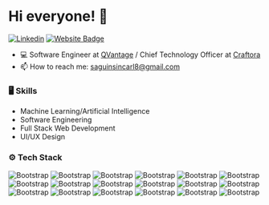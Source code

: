 # Hi everyone! 👋



[![Linkedin](https://img.shields.io/badge/-LinkedIn-blue?style=flat&logo=Linkedin&logoColor=white)](https://www.linkedin.com/in/https://www.linkedin.com/in/carl-saginsin-30358928a//)
[![Website Badge](https://img.shields.io/badge/-Website-c14438?style=flat&logo=Google-Chrome&logoColor=white&link=https://carlsaginsin.vercel.app/)](https://carlsaginsin.vercel.app/)

- 💻 Software Engineer at [QVantage](https://www.linkedin.com/company/qvantage/) / Chief Technology Officer at [Craftora](https://www.linkedin.com/posts/kmc-solutions-inc_kmc-hackathon-2024-winners-activity-7255503284164075520-aT27?utm_source=share&utm_medium=member_desktop)
- 📫 How to reach me: saguinsincarl8@gmail.com




### 🖥 Skills

- Machine Learning/Artificial Intelligence
- Software Engineering
- Full Stack Web Development
- UI/UX Design
### ⚙️ Tech Stack

![Bootstrap](https://img.shields.io/badge/-HTML-05122A?style=for-the-badge&logo=HTML&color=353535) ![Bootstrap](https://img.shields.io/badge/-CSS-05122A?style=for-the-badge&logo=CSS&color=353535) ![Bootstrap](https://img.shields.io/badge/-Javascript-05122A?style=for-the-badge&logo=Javascript&color=353535) ![Bootstrap](https://img.shields.io/badge/-JQuery-05122A?style=for-the-badge&logo=JQuery&color=353535) ![Bootstrap](https://img.shields.io/badge/-ReactJs-05122A?style=for-the-badge&logo=ReactJs&color=353535) ![Bootstrap](https://img.shields.io/badge/-NextJs-05122A?style=for-the-badge&logo=NextJs&color=353535) ![Bootstrap](https://img.shields.io/badge/-PHP-05122A?style=for-the-badge&logo=PHP&color=353535) ![Bootstrap](https://img.shields.io/badge/-Laravel-05122A?style=for-the-badge&logo=Laravel&color=353535) ![Bootstrap](https://img.shields.io/badge/-Tailwindcss-05122A?style=for-the-badge&logo=Tailwindcss&color=353535) ![Bootstrap](https://img.shields.io/badge/-Bootstrap-05122A?style=for-the-badge&logo=Bootstrap&color=353535) ![Bootstrap](https://img.shields.io/badge/-Python-05122A?style=for-the-badge&logo=Python&color=353535) ![Bootstrap](https://img.shields.io/badge/-Docker-05122A?style=for-the-badge&logo=Docker&color=353535) ![Bootstrap](https://img.shields.io/badge/-Git-05122A?style=for-the-badge&logo=Git&color=353535) ![Bootstrap](https://img.shields.io/badge/-PyTorch-05122A?style=for-the-badge&logo=PyTorch&color=353535) ![Bootstrap](https://img.shields.io/badge/-MySQL-05122A?style=for-the-badge&logo=MySQL&color=353535) ![Bootstrap](https://img.shields.io/badge/-PostgreSQL-05122A?style=for-the-badge&logo=PostgreSQL&color=353535) ![Bootstrap](https://img.shields.io/badge/-Flask-05122A?style=for-the-badge&logo=Flask&color=353535) ![Bootstrap](https://img.shields.io/badge/-Django-05122A?style=for-the-badge&logo=Django&color=353535)



